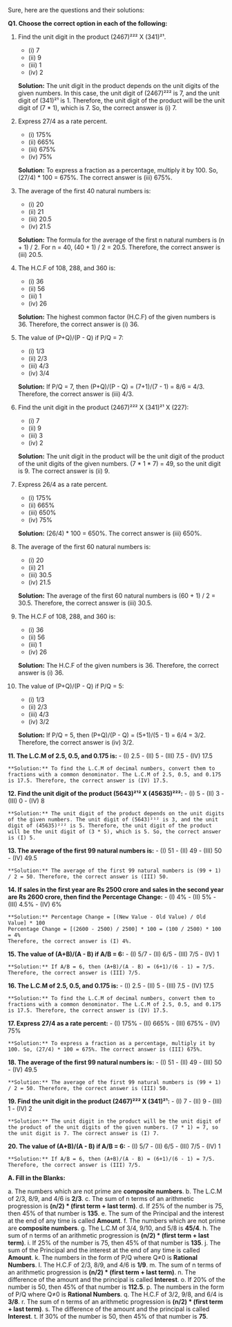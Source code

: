 Sure, here are the questions and their solutions:

**Q1. Choose the correct option in each of the following:**

1. Find the unit digit in the product (2467)²²² X (341)²¹.
   - (i) 7
   - (ii) 9
   - (iii) 1
   - (iv) 2

   **Solution:** The unit digit in the product depends on the unit digits of the given numbers. In this case, the unit digit of (2467)²²² is 7, and the unit digit of (341)²¹ is 1. Therefore, the unit digit of the product will be the unit digit of (7 * 1), which is 7. So, the correct answer is (i) 7.

2. Express 27/4 as a rate percent.
   - (i) 175%
   - (ii) 665%
   - (iii) 675%
   - (iv) 75%

   **Solution:** To express a fraction as a percentage, multiply it by 100. So, (27/4) * 100 = 675%. The correct answer is (iii) 675%.

3. The average of the first 40 natural numbers is:
   - (i) 20
   - (ii) 21
   - (iii) 20.5
   - (iv) 21.5

   **Solution:** The formula for the average of the first n natural numbers is (n + 1) / 2. For n = 40, (40 + 1) / 2 = 20.5. Therefore, the correct answer is (iii) 20.5.

4. The H.C.F of 108, 288, and 360 is:
   - (i) 36
   - (ii) 56
   - (iii) 1
   - (iv) 26

   **Solution:** The highest common factor (H.C.F) of the given numbers is 36. Therefore, the correct answer is (i) 36.

5. The value of (P+Q)/(P - Q) if P/Q = 7:
   - (i) 1/3
   - (ii) 2/3
   - (iii) 4/3
   - (iv) 3/4

   **Solution:** If P/Q = 7, then (P+Q)/(P - Q) = (7+1)/(7 - 1) = 8/6 = 4/3. Therefore, the correct answer is (iii) 4/3.

6. Find the unit digit in the product (2467)²²² X (341)²¹ X (227):
   - (i) 7
   - (ii) 9
   - (iii) 3
   - (iv) 2

   **Solution:** The unit digit in the product will be the unit digit of the product of the unit digits of the given numbers. (7 * 1 * 7) = 49, so the unit digit is 9. The correct answer is (ii) 9.

7. Express 26/4 as a rate percent.
   - (i) 175%
   - (ii) 665%
   - (iii) 650%
   - (iv) 75%

   **Solution:** (26/4) * 100 = 650%. The correct answer is (iii) 650%.

8. The average of the first 60 natural numbers is:
   - (i) 20
   - (ii) 21
   - (iii) 30.5
   - (iv) 21.5

   **Solution:** The average of the first 60 natural numbers is (60 + 1) / 2 = 30.5. Therefore, the correct answer is (iii) 30.5.

9. The H.C.F of 108, 288, and 360 is:
   - (i) 36
   - (ii) 56
   - (iii) 1
   - (iv) 26

   **Solution:** The H.C.F of the given numbers is 36. Therefore, the correct answer is (i) 36.

10. The value of (P+Q)/(P - Q) if P/Q = 5:
    - (i) 1/3
    - (ii) 2/3
    - (iii) 4/3
    - (iv) 3/2

    **Solution:** If P/Q = 5, then (P+Q)/(P - Q) = (5+1)/(5 - 1) = 6/4 = 3/2. Therefore, the correct answer is (iv) 3/2.

**11. The L.C.M of 2.5, 0.5, and 0.175 is:**
    - (I) 2.5
    - (II) 5
    - (III) 7.5
    - (IV) 17.5

    **Solution:** To find the L.C.M of decimal numbers, convert them to fractions with a common denominator. The L.C.M of 2.5, 0.5, and 0.175 is 17.5. Therefore, the correct answer is (IV) 17.5.

**12. Find the unit digit of the product (5643)²¹² X (45635)²²²:**
    - (I) 5
    - (II) 3
    - (III) 0
    - (IV) 8

    **Solution:** The unit digit of the product depends on the unit digits of the given numbers. The unit digit of (5643)²¹² is 3, and the unit digit of (45635)²²² is 5. Therefore, the unit digit of the product will be the unit digit of (3 * 5), which is 5. So, the correct answer is (I) 5.

**13. The average of the first 99 natural numbers is:**
    - (I) 51
    - (II) 49
    - (III) 50
    - (IV) 49.5

    **Solution:** The average of the first 99 natural numbers is (99 + 1) / 2 = 50. Therefore, the correct answer is (III) 50.

**14. If sales in the first year are Rs 2500 crore and sales in the second year are Rs 2600 crore, then find the Percentage Change:**
    - (I) 4%
    - (II) 5%
    - (III) 4.5%
    - (IV) 6%

    **Solution:** Percentage Change = [(New Value - Old Value) / Old Value] * 100
    Percentage Change = [(2600 - 2500) / 2500] * 100 = (100 / 2500) * 100 = 4%
    Therefore, the correct answer is (I) 4%.

**15. The value of (A+B)/(A - B) if A/B = 6:**
    - (I) 5/7
    - (II) 6/5
    - (III) 7/5
    - (IV) 1

    **Solution:** If A/B = 6, then (A+B)/(A - B) = (6+1)/(6 - 1) = 7/5. Therefore, the correct answer is (III) 7/5.

**16. The L.C.M of 2.5, 0.5, and 0.175 is:**
    - (I) 2.5
    - (II) 5
    - (III) 7.5
    - (IV) 17.5

    **Solution:** To find the L.C.M of decimal numbers, convert them to fractions with a common denominator. The L.C.M of 2.5, 0.5, and 0.175 is 17.5. Therefore, the correct answer is (IV) 17.5.

**17. Express 27/4 as a rate percent:**
    - (I) 175%
    - (II) 665%
    - (III) 675%
    - (IV) 75%

    **Solution:** To express a fraction as a percentage, multiply it by 100. So, (27/4) * 100 = 675%. The correct answer is (III) 675%.

**18. The average of the first 99 natural numbers is:**
    - (I) 51
    - (II) 49
    - (III) 50
    - (IV) 49.5

    **Solution:** The average of the first 99 natural numbers is (99 + 1) / 2 = 50. Therefore, the correct answer is (III) 50.

**19. Find the unit digit in the product (2467)²²² X (341)²¹:**
    - (I) 7
    - (II) 9
    - (III) 1
    - (IV) 2

    **Solution:** The unit digit in the product will be the unit digit of the product of the unit digits of the given numbers. (7 * 1) = 7, so the unit digit is 7. The correct answer is (I) 7.

**20. The value of (A+B)/(A - B) if A/B = 6:**
    - (I) 5/7
    - (II) 6/5
    - (III) 7/5
    - (IV) 1

    **Solution:** If A/B = 6, then (A+B)/(A - B) = (6+1)/(6 - 1) = 7/5. Therefore, the correct answer is (III) 7/5.

**A. Fill in the Blanks:**

a. The numbers which are not prime are **composite numbers**.
b. The L.C.M of 2/3, 8/9, and 4/6 is **2/3**.
c. The sum of n terms of an arithmetic progression is **(n/2) * (first term + last term)**.
d. If 25% of the number is 75, then 45% of that number is **135**.
e. The sum of the Principal and the interest at the end of any time is called **Amount**.
f. The numbers which are not prime are **composite numbers**.
g. The L.C.M of 3/4, 9/10, and 5/8 is **45/4**.
h. The sum of n terms of an arithmetic progression is **(n/2) * (first term + last term)**.
i. If 25% of the number is 75, then 45% of that number is **135**.
j. The sum of the Principal and the interest at the end of any time is called **Amount**.
k. The numbers in the form of P/Q where Q≠0 is **Rational Numbers**.
l. The H.C.F of 2/3, 8/9, and 4/6 is **1/9**.
m. The sum of n terms of an arithmetic progression is **(n/2) * (first term + last term)**.
n. The difference of the amount and the principal is called **Interest**.
o. If 20% of the number is 50, then 45% of that number is **112.5**.
p. The numbers in the form of P/Q where Q≠0 is **Rational Numbers**.
q. The H.C.F of 3/2, 9/8, and 6/4 is **3/8**.
r. The sum of n terms of an arithmetic progression is **(n/2) * (first term + last term)**.
s. The difference of the amount and the principal is called **Interest**.
t. If 30% of the number is 50, then 45% of that number is **75**.

